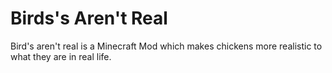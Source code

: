 # Birds's Aren't Real
Bird's aren't real is a Minecraft Mod which makes chickens more realistic to what they are in real life.